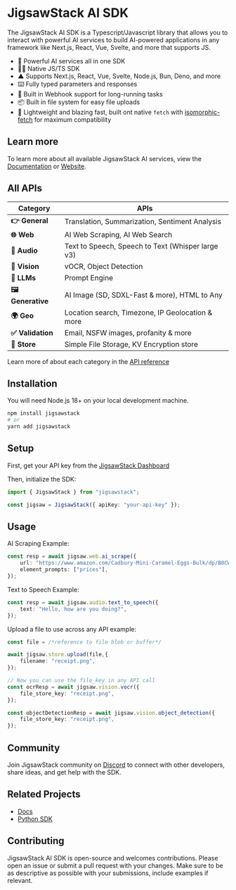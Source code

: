 # JigsawStack AI SDK

The JigsawStack AI SDK is a Typescript/Javascript library that allows you to interact with powerful AI services to build AI-powered applications in any framework like Next.js, React, Vue, Svelte, and more that supports JS.

- 🧩 Powerful AI services all in one SDK
- 🧑‍💻 Native JS/TS SDK
- ▲ Supports Next.js, React, Vue, Svelte, Node.js, Bun, Deno, and more
- ⌨️ Fully typed parameters and responses
- 📡 Built in Webhook support for long-running tasks
- 📦 Built in file system for easy file uploads
- 🍃 Lightweight and blazing fast, built ont native `fetch` with [isomorphic-fetch](https://github.com/matthew-andrews/isomorphic-fetch) for maximum compatibility


## Learn more

To learn more about all available JigsawStack AI services, view the [Documentation](https://docs.jigsawstack.com) or [Website](https://jigsawstack.com).

## All APIs
| Category | APIs |
|----------|----------|
| **👉 General** | Translation, Summarization, Sentiment Analysis |
| **🌐 Web** | AI Web Scraping, AI Web Search |
| **🎵 Audio** | Text to Speech, Speech to Text (Whisper large v3) |
| **👀 Vision** | vOCR, Object Detection |
| **🧠 LLMs** | Prompt Engine |
| **🖼️ Generative** | AI Image (SD, SDXL-Fast & more), HTML to Any |
| **🌍 Geo** | Location search, Timezone, IP Geolocation & more |
| **✅ Validation** | Email, NSFW images, profanity & more |
| **📁 Store** | Simple File Storage, KV Encryption store |

Learn more of about each category in the [API reference](https://docs.jigsawstack.com/api-reference)

## Installation

You will need Node.js 18+ on your local development machine.

```bash
npm install jigsawstack
# or
yarn add jigsawstack
```

## Setup
First, get your API key from the [JigsawStack Dashboard](https://jigsawstack.com/dashboard)

Then, initialize the SDK:
```ts
import { JigsawStack } from "jigsawstack";

const jigsaw = JigsawStack({ apiKey: "your-api-key" });
```

## Usage

AI Scraping Example:
```ts
const resp = await jigsaw.web.ai_scrape({
    url: "https://www.amazon.com/Cadbury-Mini-Caramel-Eggs-Bulk/dp/B0CWM99G5W",
    element_prompts: ["prices"],
});
```

Text to Speech Example:
```ts
const resp = await jigsaw.audio.text_to_speech({
    text: "Hello, how are you doing?",
});
```

Upload a file to use across any API example:
```ts
const file = /*reference to file blob or buffer*/

await jigsaw.store.upload(file,{
    filename: "receipt.png",
});

// Now you can use the file_key in any API call
const ocrResp = await jigsaw.vision.vocr({
    file_store_key: "receipt.png",
});

const objectDetectionResp = await jigsaw.vision.object_detection({
    file_store_key: "receipt.png",
});
```

## Community
Join JigsawStack community on [Discord](https://discord.gg/dj8fMBpnqd) to connect with other developers, share ideas, and get help with the SDK.

## Related Projects
- [Docs](https://docs.jigsawstack.com)
- [Python SDK](https://github.com/JigsawStack/jigsawstack-python)

## Contributing
JigsawStack AI SDK is open-source and welcomes contributions. Please open an issue or submit a pull request with your changes. Make sure to be as descriptive as possible with your submissions, include examples if relevant.
